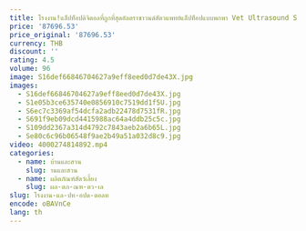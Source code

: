 ```yaml
---
title: โรงงาน!แล็ปท็อปดิจิตอลที่ถูกที่สุดอัลตราซาวนด์สัตวแพทย์แล็ปท็อปแบบพกพา Vet Ultrasound Scanner อุปกรณ์สําหรับสัตว์เลี้ยงสัตว์
price: '87696.53'
price_original: '87696.53'
currency: THB
discount: ''
rating: 4.5
volume: 96
image: S16def66846704627a9eff8eed0d7de43X.jpg
images:
  - S16def66846704627a9eff8eed0d7de43X.jpg
  - S1e05b3ce635740e0856910c7519dd1f5U.jpg
  - S6ec7c3369af54dcfa2adb22478d7531fR.jpg
  - S691f9eb09dcd4415988ac64a4ddb25c5c.jpg
  - S109dd2367a314d4792c7843aeb2a6b65L.jpg
  - Se80c6c96b06548f9ae2b49a51a032d8c9.jpg
video: 4000274814892.mp4
categories:
  - name: บ้านและสวน
    slug: านและสวน
  - name: ผลิตภัณฑ์สัตว์เลี้ยง
    slug: ผล-ตภ-ณฑ-ตว-เล
slug: โรงงาน-แล-ปท-อปด-ตอลท
encode: oBAVnCe
lang: th
---
```

  